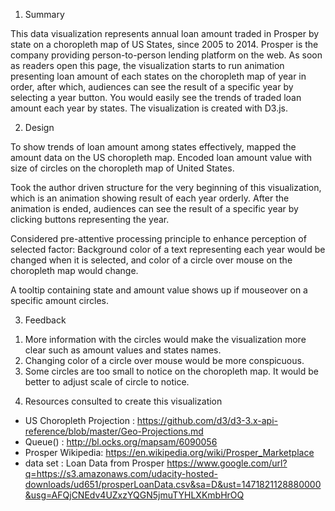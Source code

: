 
1. Summary

This data visualization represents annual loan amount traded in Prosper by state on a choropleth map of US States, since 2005 to 2014.
Prosper is the company providing person-to-person lending platform on the web. As soon as readers open this page, the visualization starts to run animation presenting loan amount of each states on the choropleth map of year in order,
after which, audiences can see the result of a specific year by selecting a year button. You would easily see the trends of traded loan amount each year by states.
The visualization is created with D3.js.


2. Design 

To show trends of loan amount among states effectively, mapped the amount data on the US choropleth map.
Encoded loan amount value with size of circles on the choropleth map of United States.

Took the author driven structure for the very beginning of this visualization, which is an animation showing result of each year orderly.
After the animation is ended, audiences can see the result of a specific year by clicking buttons representing the year.

Considered pre-attentive processing principle to enhance perception of selected factor: 
Background color of a text representing each year would be changed when it is selected, and color of a circle over mouse on the choropleth map would change.

A tooltip containing state and amount value shows up if mouseover on a specific amount circles.



3. Feedback

1) More information with the circles would make the visualization more clear such as amount values and states names.
2) Changing color of a circle over mouse would be more conspicuous.
3) Some circles are too small to notice on the choropleth map. It would be better to adjust scale of circle to notice.


4. Resources consulted to create this visualization

- US Choropleth Projection : https://github.com/d3/d3-3.x-api-reference/blob/master/Geo-Projections.md
- Queue() : http://bl.ocks.org/mapsam/6090056
- Prosper Wikipedia: https://en.wikipedia.org/wiki/Prosper_Marketplace
- data set : Loan Data from Prosper https://www.google.com/url?q=https://s3.amazonaws.com/udacity-hosted-downloads/ud651/prosperLoanData.csv&sa=D&ust=1471821128880000&usg=AFQjCNEdv4UZxzYQGN5jmuTYHLXKmbHrOQ
